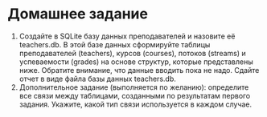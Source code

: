 # Домашнее задание

1. Создайте в SQLite базу данных преподавателей и назовите её teachers.db. В этой базе данных
сформируйте таблицы преподавателей (teachers), курсов (courses), потоков (streams) и
успеваемости (grades) на основе структур, которые представлены ниже. Обратите внимание,
что данные вводить пока не надо. Сдайте отчет в виде файла базы данных teachers.db.
2. Дополнительное задание (выполняется по желанию): определите все связи между таблицами,
созданными по результатам первого задания. Укажите, какой тип связи используется в каждом
случае.